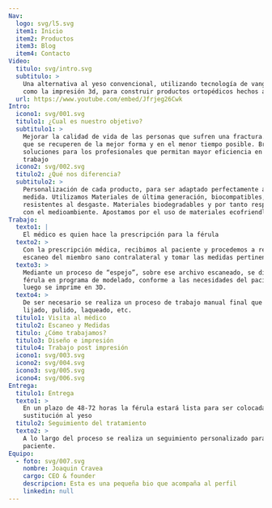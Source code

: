 ```yaml
---
Nav:
  logo: svg/l5.svg
  item1: Inicio
  item2: Productos
  item3: Blog
  item4: Contacto
Video:
  titulo: svg/intro.svg
  subtitulo: >
    Una alternativa al yeso convencional, utilizando tecnología de vanguardia
    como la impresión 3d, para construir productos ortopédicos hechos a medidas.
  url: https://www.youtube.com/embed/Jfrjeg26Cwk
Intro:
  icono1: svg/001.svg
  titulo1: ¿Cual es nuestro objetivo?
  subtitulo1: >
    Mejorar la calidad de vida de las personas que sufren una fractura. Ayudar a
    que se recuperen de la mejor forma y en el menor tiempo posible. Brindar
    soluciones para los profesionales que permitan mayor eficiencia en su
    trabajo
  icono2: svg/002.svg
  titulo2: ¿Qué nos diferencia?
  subtitulo2: >
    Personalización de cada producto, para ser adaptado perfectamente a tu
    medida. Utilizamos Materiales de última generación, biocompatibles, y
    resistentes al desgaste. Materiales biodegradables y por tanto respetuosos
    con el medioambiente. Apostamos por el uso de materiales ecofriendly.
Trabajo:
  texto1: |
    El médico es quien hace la prescripción para la férula 
  texto2: >
    Con la prescripción médica, recibimos al paciente y procedemos a realizar un
    escaneo del miembro sano contralateral y tomar las medidas pertinentes
  texto3: >
    Mediante un proceso de “espejo”, sobre ese archivo escaneado, se diseña la
    férula en programa de modelado, conforme a las necesidades del paciente, y
    luego se imprime en 3D.
  texto4: >
    De ser necesario se realiza un proceso de trabajo manual final que incluye
    lijado, pulido, laqueado, etc.
  titulo1: Visita al médico
  titulo2: Escaneo y Medidas
  titulo: ¿Cómo trabajamos?
  titulo3: Diseño e impresión
  titulo4: Trabajo post impresión
  icono1: svg/003.svg
  icono2: svg/004.svg
  icono3: svg/005.svg
  icono4: svg/006.svg
Entrega:
  titulo1: Entrega
  texto1: >
    En un plazo de 48-72 horas la férula estará lista para ser colocada en
    sustitución al yeso
  titulo2: Seguimiento del tratamiento
  texto2: >
    A lo largo del proceso se realiza un seguimiento personalizado para cada
    paciente.
Equipo:
  - foto: svg/007.svg
    nombre: Joaquin Cravea
    cargo: CEO & founder
    descripcion: Esta es una pequeña bio que acompaña al perfil
    linkedin: null
---
```


